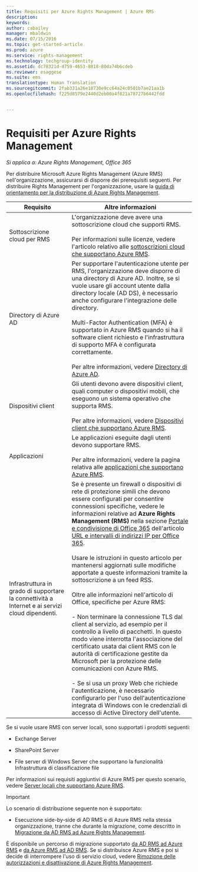 ```yaml
---
title: Requisiti per Azure Rights Management | Azure RMS
description: 
keywords: 
author: cabailey
manager: mbaldwin
ms.date: 07/15/2016
ms.topic: get-started-article
ms.prod: azure
ms.service: rights-management
ms.technology: techgroup-identity
ms.assetid: dc78321d-d759-4653-8818-80da74b6cdeb
ms.reviewer: esaggese
ms.suite: ems
translationtype: Human Translation
ms.sourcegitcommit: 2fab331a26e18730e9cc64a24c0501b7ae21aa1b
ms.openlocfilehash: f225d8579e2440d2eb00a4f821a78727b6442fdd


---
```


# Requisiti per Azure Rights Management

*Si applica a: Azure Rights Management, Office 365*


Per distribuire Microsoft Azure Rights Management (Azure RMS) nell'organizzazione, assicurarsi di disporre dei prerequisiti seguenti. Per distribuire Rights Management per l'organizzazione, usare la [guida di orientamento per la distribuzione di Azure Rights Management](../plan-design/deployment-roadmap.md).

|Requisito|Altre informazioni|
|---------------|--------------------|
|Sottoscrizione cloud per RMS|L'organizzazione deve avere una sottoscrizione cloud che supporti RMS.<br /><br />Per informazioni sulle licenze, vedere l'articolo relativo alle [sottoscrizioni cloud che supportano Azure RMS](requirements-subscriptions.md).|
|Directory di Azure AD|Per supportare l'autenticazione utente per RMS, l'organizzazione deve disporre di una directory di Azure AD. Inoltre, se si vuole usare gli account utente dalla directory locale (AD DS), è necessario anche configurare l'integrazione delle directory.<br /><br />Multi-Factor Authentication (MFA) è supportato in Azure RMS quando si ha il software client richiesto e l'infrastruttura di supporto MFA è configurata correttamente.<br /><br />Per altre informazioni, vedere [Directory di Azure AD](requirements-azure-ad.md).|
|Dispositivi client|Gli utenti devono avere dispositivi client, quali computer o dispositivi mobili, che eseguono un sistema operativo che supporta RMS.<br /><br />Per altre informazioni, vedere [Dispositivi client che supportano Azure RMS](requirements-client-devices.md).|
|Applicazioni|Le applicazioni eseguite dagli utenti devono supportare RMS.<br /><br />Per altre informazioni, vedere la pagina relativa alle [applicazioni che supportano Azure RMS](requirements-applications.md).|
|Infrastruttura in grado di supportare la connettività a Internet e ai servizi cloud dipendenti.|Se è presente un firewall o dispositivi di rete di protezione simili che devono essere configurati per consentire connessioni specifiche, vedere le informazioni relative ad **Azure Rights Management (RMS)** nella sezione [Portale e condivisione di Office 365](https://support.office.com/article/Office-365-URLs-and-IP-address-ranges-8548a211-3fe7-47cb-abb1-355ea5aa88a2#BKMK_Portal-identity) dell'articolo [URL e intervalli di indirizzi IP per Office 365](https://support.office.com/en-US/article/Office-365-URLs-and-IP-address-ranges-8548a211-3fe7-47cb-abb1-355ea5aa88a2).<br /><br />Usare le istruzioni in questo articolo per mantenersi aggiornati sulle modifiche apportate a queste informazioni tramite la sottoscrizione a un feed RSS.<br /><br />Oltre alle informazioni nell'articolo di Office, specifiche per Azure RMS:<br /><br />- Non terminare la connessione TLS dal client al servizio, ad esempio per il controllo a livello di pacchetti. In questo modo viene interrotta l'associazione del certificato usata dai client RMS con le autorità di certificazione gestite da Microsoft per la protezione delle comunicazioni con Azure RMS.<br /><br />- Se si usa un proxy Web che richiede l'autenticazione, è necessario configurarlo per l'uso dell'autenticazione integrata di Windows con le credenziali di accesso di Active Directory dell'utente.|

Se si vuole usare RMS con server locali, sono supportati i prodotti seguenti:

-   Exchange Server

-   SharePoint Server

-   File server di Windows Server che supportano la funzionalità Infrastruttura di classificazione file

Per informazioni sui requisiti aggiuntivi di Azure RMS per questo scenario, vedere [Server locali che supportano Azure RMS](requirements-servers.md).

> [!IMPORTANT]
> Lo scenario di distribuzione seguente non è supportato:
> 
> -   Esecuzione side-by-side di AD RMS e di Azure RMS nella stessa organizzazione, tranne che durante la migrazione, come descritto in [Migrazione da AD RMS ad Azure Rights Management](../plan-design/migrate-from-ad-rms-to-azure-rms.md).
> 
> È disponibile un percorso di migrazione supportato [da AD RMS ad Azure RMS](http://technet.microsoft.com/library/Dn858447.aspx) e [da Azure RMS ad AD RMS](http://msdn.microsoft.com/library/azure/dn629429.aspx). Se si distribuisce Azure RMS e poi si decide di interrompere l'uso di servizio cloud, vedere [Rimozione delle autorizzazioni e disattivazione di Azure Rights Management](../deploy-use/decommission-deactivate.md).






<!--HONumber=Jul16_HO3-->


